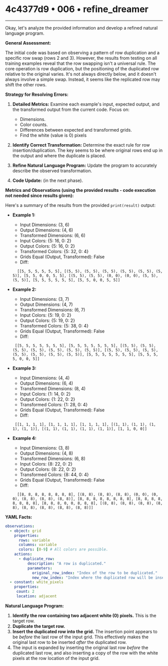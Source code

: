 # 4c4377d9 • 006 • refine_dreamer

---
Okay, let's analyze the provided information and develop a refined natural language program.

**General Assessment:**

The initial code was based on observing a pattern of row duplication and a specific row swap (rows 2 and 3). However, the results from testing on all training examples reveal that the row swapping isn't a universal rule. The core operation is row duplication, but the positioning of the duplicated row relative to the original varies. It's not always directly below, and it doesn't always involve a simple swap. Instead, it seems like the replicated row may shift the other rows.

**Strategy for Resolving Errors:**

1.  **Detailed Metrics:** Examine each example's input, expected output, and the transformed output from the current code. Focus on:
    *   Dimensions.
    *   Color counts.
    *   Differences between expected and transformed grids.
    * Find the white (value is 0) pixels

2.  **Identify Correct Transformation:** Determine the exact rule for row insertion/duplication. The key seems to be where original rows end up in the output and where the duplicate is placed.

3.  **Refine Natural Language Program:** Update the program to accurately describe the observed transformation.

4.  **Code Update:**  (in the next phase).

**Metrics and Observations (using the provided results - code execution not needed since results given):**

Here's a summary of the results from the provided `print(result)` output:

*   **Example 1:**
    *   Input Dimensions: (3, 6)
    *   Output Dimensions: (4, 6)
    *   Transformed Dimensions: (6, 6)
    *   Input Colors: {5: 16, 0: 2}
    *   Output Colors: {5: 16, 0: 2}
    *   Transformed Colors: {5: 32, 0: 4}
    *   Grids Equal (Output, Transformed): False
    *    Diff:
      ```
        [[5, 5, 5, 5, 5, 5], [(5, 5), (5, 5), (5, 5), (5, 5), (5, 5), (5, 5)], [5, 5, 0, 0, 5, 5], [(5, 5), (5, 5), (0, 0), (0, 0), (5, 5), (5, 5)], [5, 5, 5, 5, 5, 5], [5, 5, 0, 0, 5, 5]]
      ```

*   **Example 2:**
    *   Input Dimensions: (3, 7)
    *   Output Dimensions: (4, 7)
    *   Transformed Dimensions: (6, 7)
    *   Input Colors: {5: 19, 0: 2}
    *   Output Colors: {5: 19, 0: 2}
    *   Transformed Colors: {5: 38, 0: 4}
    *   Grids Equal (Output, Transformed): False
      *    Diff:
      ```
       [[5, 5, 5, 5, 5, 5, 5], [5, 5, 5, 5, 5, 5, 5], [(5, 5), (5, 5), (5, 5), (5, 5), (5, 5), (5, 5), (5, 5)], [(5, 5), (5, 5), (5, 5), (5, 5), (5, 5), (5, 5), (5, 5)], [5, 5, 5, 5, 5, 5, 5], [5, 5, 5, 5, 0, 0, 5]]
      ```

*   **Example 3:**
    *   Input Dimensions: (4, 4)
    *   Output Dimensions: (6, 4)
    *   Transformed Dimensions: (8, 4)
    *   Input Colors: {1: 14, 0: 2}
    *   Output Colors: {1: 22, 0: 2}
    *   Transformed Colors: {1: 28, 0: 4}
    *   Grids Equal (Output, Transformed): False
      *    Diff:
       ```
        [[1, 1, 1, 1], [1, 1, 1, 1], [1, 1, 1, 1], [(1, 1), (1, 1), (1, 1), (1, 1)], [(1, 1), (1, 1), (1, 1), (1, 1)], [1, 1, 0, 0]]
       ```

*   **Example 4:**
    *   Input Dimensions: (3, 8)
    *   Output Dimensions: (4, 8)
    *   Transformed Dimensions: (6, 8)
    *   Input Colors: {8: 22, 0: 2}
    *   Output Colors: {8: 22, 0: 2}
    *   Transformed Colors: {8: 44, 0: 4}
    *   Grids Equal (Output, Transformed): False
      *    Diff:
      ```
        [[8, 8, 8, 8, 8, 8, 8, 8], [(8, 8), (8, 8), (8, 8), (0, 0), (0, 0), (8, 8), (8, 8), (8, 8)], [8, 8, 8, 8, 8, 8, 8, 8], [8, 8, 8, 8, 8, 8, 8, 8], [8, 8, 8, 0, 0, 8, 8, 8], [(8, 8), (8, 8), (8, 8), (8, 8), (8, 8), (8, 8), (8, 8), (8, 8)]]
      ```
**YAML Facts:**

```yaml
observations:
  - object: grid
    properties:
      rows: variable
      columns: variable
      colors: [0-9] # All colors are possible.
    actions:
      - duplicate_row:
          description: "A row is duplicated."
          parameters:
            original_row_index: "Index of the row to be duplicated."
            new_row_index: "Index where the duplicated row will be inserted."
  - constant: white_pixels
    properties:
     count: 2
     location: adjacent
```

**Natural Language Program:**

1.  **Identify the row containing two adjacent white (0) pixels.** This is the target row.
2.  **Duplicate the target row.**
3.  **Insert the duplicated row into the grid.** The insertion point appears to be *before* the last row of the input grid. This effectively makes the original last row to be inserted *after* the duplicated row.
4. The input is expanded by inserting the original last row *before* the duplicated last row, and also inserting a copy of the row with the white pixels at the row location of the input grid.


